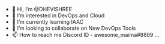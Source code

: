 - 👋 Hi, I’m @DHEVISHREE
- 👀 I’m interested in DevOps and Cloud
- 🌱 I’m currently learning IAAC
- 💞️ I’m looking to collaborate on New DevOps Tools
- 📫 How to reach me Discord ID - awesome_maima#8889 ... 

<!---
DHEVISHREE/DHEVISHREE is a ✨ special ✨ repository because its `README.md` (this file) appears on your GitHub profile.
---
You can click the Preview link to take a look at your changes.
--->
